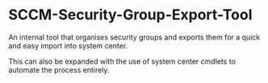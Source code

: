# SCCM-Security-Group-Export-Tool
An internal tool that organises security groups and exports them for a quick and easy import into system center.

This can also be expanded with the use of system center cmdlets to automate the process entirely.

